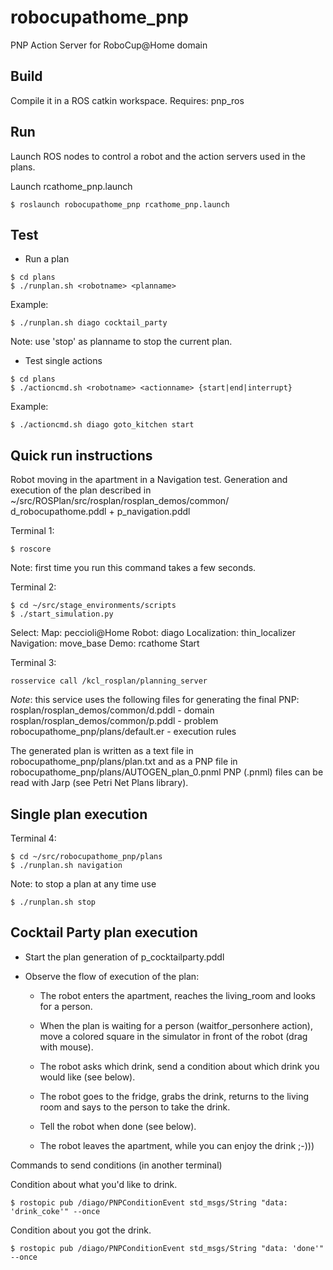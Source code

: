 # robocupathome_pnp #

PNP Action Server for RoboCup@Home domain

## Build ##

Compile it in a ROS catkin workspace.
Requires: pnp_ros

## Run ##

Launch ROS nodes to control a robot and the action servers used in the plans.

Launch rcathome_pnp.launch

```
$ roslaunch robocupathome_pnp rcathome_pnp.launch
```

## Test ##

* Run a plan

```
$ cd plans
$ ./runplan.sh <robotname> <planname>
```

Example: 

```
$ ./runplan.sh diago cocktail_party
```

Note: use 'stop' as planname to stop the current plan.


* Test single actions

```
$ cd plans
$ ./actioncmd.sh <robotname> <actionname> {start|end|interrupt}

```

Example:

```
$ ./actioncmd.sh diago goto_kitchen start
```

## Quick run instructions ##

Robot moving in the apartment in a Navigation test.
Generation and execution of the plan described in 
~/src/ROSPlan/src/rosplan/rosplan_demos/common/
d_robocupathome.pddl + p_navigation.pddl


Terminal 1:

```
$ roscore
```

Note: first time you run this command takes a few seconds.

Terminal 2:

```
$ cd ~/src/stage_environments/scripts
$ ./start_simulation.py
```

Select:
    Map: peccioli@Home
    Robot: diago
    Localization: thin_localizer
    Navigation: move_base
    Demo: rcathome
    Start



Terminal 3:

```
rosservice call /kcl_rosplan/planning_server
```

_Note_: this service uses the following files for generating the final PNP:
rosplan/rosplan_demos/common/d.pddl - domain
rosplan/rosplan_demos/common/p.pddl - problem
robocupathome_pnp/plans/default.er - execution rules

The generated plan is written as a text file in robocupathome_pnp/plans/plan.txt
and as a PNP file in robocupathome_pnp/plans/AUTOGEN_plan_0.pnml 
PNP (.pnml) files can be read with Jarp (see Petri Net Plans library).


## Single plan execution ##


Terminal 4:

```
$ cd ~/src/robocupathome_pnp/plans
$ ./runplan.sh navigation
```

Note: to stop a plan at any time use

```
$ ./runplan.sh stop
```


## Cocktail Party plan execution ##


- Start the plan generation of p_cocktailparty.pddl

- Observe the flow of execution of the plan:

    - The robot enters the apartment, reaches the living_room and looks for a person.

    - When the plan is waiting for a person (waitfor_personhere action), 
      move a colored square in the simulator in front of the robot (drag with mouse).

    - The robot asks which drink, send a condition about which drink you would like (see below).

    - The robot goes to the fridge, grabs the drink, returns to the living room and says 
      to the person to take the drink.

    - Tell the robot when done (see below).

    - The robot leaves the apartment, while you can enjoy the drink ;-)))



Commands to send conditions (in another terminal)

Condition about what you'd like to drink.

```
$ rostopic pub /diago/PNPConditionEvent std_msgs/String "data: 'drink_coke'" --once
```

Condition about you got the drink.

```
$ rostopic pub /diago/PNPConditionEvent std_msgs/String "data: 'done'" --once
```


